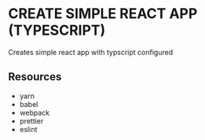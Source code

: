 # CREATE SIMPLE REACT APP (TYPESCRIPT)

Creates simple react app with typscript configured

## Resources

-   yarn
-   babel
-   webpack
-   prettier
-   eslint
